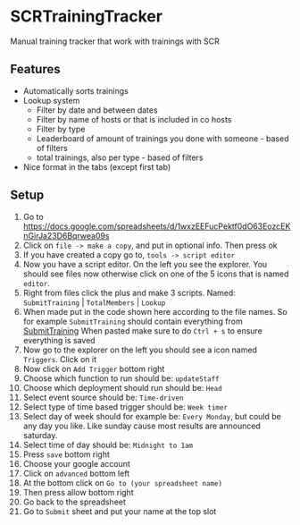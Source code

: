 # SCRTrainingTracker
Manual training tracker that work with trainings with SCR

## Features
* Automatically sorts trainings
* Lookup system
  * Filter by date and between dates
  * Filter by name of hosts or that is included in co hosts
  * Filter by type
  * Leaderboard of amount of trainings you done with someone - based of filters
  * total trainings, also per type - based of filters
* Nice format in the tabs (except first tab)

## Setup
1. Go to https://docs.google.com/spreadsheets/d/1wxzEEFucPektf0dO63EozcEKnGirJa23D6Bqrwea09s
2. Click on `file -> make a copy`, and put in optional info. Then press ok
3. If you have created a copy go to, `tools -> script editor`
4. Now you have a script editor. On the left you see the explorer. You should see files now otherwise click on one of the 5 icons that is named `editor`.
5. Right from files click the plus and make 3 scripts. Named: `SubmitTraining` | `TotalMembers` | `Lookup`
6. When made put in the code shown here according to the file names. So for example `SubmitTraining` should contain everything from [SubmitTraining](https://github.com/lavaglijder/SCRTrainingTracker/blob/main/SubmitTraining.gs) When pasted make sure to do `Ctrl + s` to ensure everything is saved
7. Now go to the explorer on the left you should see a icon named `Triggers`. Click on it
8. Now click on `Add Trigger` bottom right
9. Choose which function to run should be: `updateStaff`
10. Choose which deployment should run should be: `Head`
11. Select event source should be: `Time-driven`
12. Select type of time based trigger should be: `Week timer`
13. Select day of week should for example be: `Every Monday`, but could be any day you like. Like sunday cause most results are announced saturday.
14. Select time of day should be: `Midnight to 1am`
15. Press `save` bottom right
16. Choose your google account
17. Click on `advanced` bottom left
18. At the bottom click on `Go to (your spreadsheet name)`
19. Then press allow bottom right
20. Go back to the spreadsheet
21. Go to `Submit` sheet and put your name at the top slot

